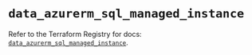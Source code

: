 # `data_azurerm_sql_managed_instance`

Refer to the Terraform Registry for docs: [`data_azurerm_sql_managed_instance`](https://registry.terraform.io/providers/hashicorp/azurerm/3.107.0/docs/data-sources/sql_managed_instance).
